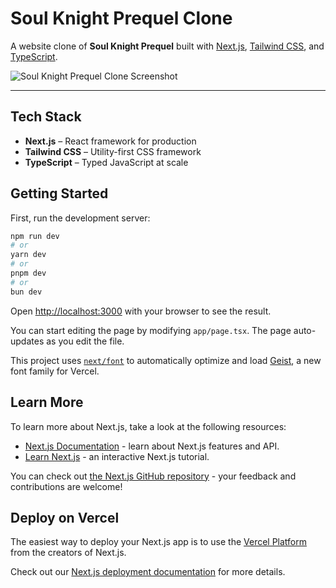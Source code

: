 # Soul Knight Prequel Clone

A website clone of **Soul Knight Prequel** built with [Next.js](https://nextjs.org), [Tailwind CSS](https://tailwindcss.com), and [TypeScript](https://www.typescriptlang.org/).

![Soul Knight Prequel Clone Screenshot](https://res.cloudinary.com/cake-shop/image/upload/v1754580642/Fh9svbDmohofEfEZhHWoQpwdRky2_ygv35r.png)

---

## Tech Stack

- **Next.js** – React framework for production
- **Tailwind CSS** – Utility-first CSS framework
- **TypeScript** – Typed JavaScript at scale

## Getting Started

First, run the development server:

```bash
npm run dev
# or
yarn dev
# or
pnpm dev
# or
bun dev
```

Open [http://localhost:3000](http://localhost:3000) with your browser to see the result.

You can start editing the page by modifying `app/page.tsx`. The page auto-updates as you edit the file.

This project uses [`next/font`](https://nextjs.org/docs/app/building-your-application/optimizing/fonts) to automatically optimize and load [Geist](https://vercel.com/font), a new font family for Vercel.

## Learn More

To learn more about Next.js, take a look at the following resources:

- [Next.js Documentation](https://nextjs.org/docs) - learn about Next.js features and API.
- [Learn Next.js](https://nextjs.org/learn) - an interactive Next.js tutorial.

You can check out [the Next.js GitHub repository](https://github.com/vercel/next.js) - your feedback and contributions are welcome!

## Deploy on Vercel

The easiest way to deploy your Next.js app is to use the [Vercel Platform](https://vercel.com/new?utm_medium=default-template&filter=next.js&utm_source=create-next-app&utm_campaign=create-next-app-readme) from the creators of Next.js.

Check out our [Next.js deployment documentation](https://nextjs.org/docs/app/building-your-application/deploying) for more details.
